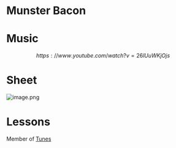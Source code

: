 # Munster Bacon   
# Music   

$$
https://www.youtube.com/watch?v=26lUuWKjOjs
$$
# Sheet   
![image.png](files/image_2.png)    
# Lessons   
   
Member of [Tunes](tunes.md)    
